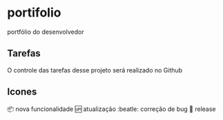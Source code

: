 # portifolio
portfólio do desenvolvedor

## Tarefas
O controle das tarefas desse projeto será realizado no Github

## Icones
:package: nova funcionalidade
:up: atualização
:beatle: correção de bug
:checkered_flag: release
